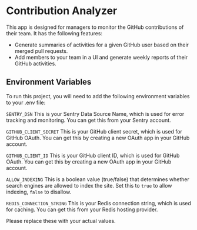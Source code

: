 # Contribution Analyzer
This app is designed for managers to monitor the GitHub contributions of their team. It has the following features:

* Generate summaries of activities for a given GitHub user based on their merged pull requests.
* Add members to your team in a UI and generate weekly reports of their GitHub activities.

## Environment Variables

To run this project, you will need to add the following environment variables to your .env file:

`SENTRY_DSN`
This is your Sentry Data Source Name, which is used for error tracking and monitoring. You can get this from your Sentry account.

`GITHUB_CLIENT_SECRET`
This is your GitHub client secret, which is used for GitHub OAuth. You can get this by creating a new OAuth app in your GitHub account.

`GITHUB_CLIENT_ID`
This is your GitHub client ID, which is used for GitHub OAuth. You can get this by creating a new OAuth app in your GitHub account.

`ALLOW_INDEXING`
This is a boolean value (true/false) that determines whether search engines are allowed to index the site. Set this to `true` to allow indexing, `false` to disallow.

`REDIS_CONNECTION_STRING`
This is your Redis connection string, which is used for caching. You can get this from your Redis hosting provider.

Please replace these with your actual values.